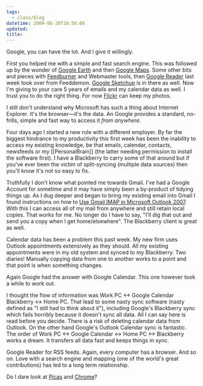 ```yaml
---
tags:
  - class/blog
datetime: 2009-06-20T10:56:06
updated: 
title:
---
```

Google, you can have the lot. And I give it willingly.

First you helped me with a simple and fast search engine. This was followed up
by the wonder of [Google Earth](http://earth.google.com) and then [Google Maps](http://maps.google.com). Some other bits and pieces with [Feedburner](http://feedburner.google.com) and Webmaster tools, then [Google Reader](http://reader.google.com) last week took over from Feeddemon. [Google Sketchup](http://sketchup.google.com/) is in there as well. Now I'm giving to your care 5 years of emails and my calendar data as well. I trust you to do the right thing. For now [Flickr](http://flickr.com) can keep my photos.

I still don't understand why Microsoft has such a thing about Internet Explorer. It's
the browser—it's the data. An Google provides a standard, no-frills, simple and
fast way to access it *from anywhere*. 

Four days ago I started a new role with a different employer. By far the biggest hindrance to my productivity this first week has been the inability to access my existing knowledge, be that emails, calendar, contacts, newsfeeds or my [[PersonalBrain]] (the latter needing permission to install the software first). I have a Blackberry to carry some of that around but if you've ever been the victim of split-syncing (multiple data sources) then you'll know it's not so easy to fix.

Truthfully I don't know what pointed me towards Gmail. I've had a Google Account for sometime and it may have simply been a by-product of tidying things up. As I dug deeper and began to bring my existing email into Gmail I found instructions on how to [Use Gmail IMAP in Microsoft Outlook 2007](http://www.howtogeek.com/howto/microsoft-office/use-gmail-imap-in-microsoftoutlook-2007/). With this I can access all of my mail from anywhere and still retain local copies. That works for me. No longer do I have to say, "I'll dig that out and send you a copy when I get home/elsewhere". The Blackberry client is great as well.

Calendar data has been a problem this past week. My new firm uses Outlook appointments extensively as they should. All my existing appointments were in my old system and synced to my Blackberry. Two diaries! Manually copying data from one to another works to a point and that point is when something changes.

Again Google had the answer with Google Calendar. This one however took a
while to work out.

I thought the flow of information was Work PC <-> Google Calendar 
Blackberry <-> Home PC. That lead to some nasty sync software (nasty
defined as "I still had to think about it"), including Google's Blackberry sync which fails horribly because it doesn't sync all data. All I can say here is read before you decide. There is a risk of deleting calendar data from Outlook. On the other hand Google's Outlook Calendar sync is fantastic. The order of Work PC <-> Google Calendar <-> Home PC <-> Blackberry works a dream. It transfers all data fast and keeps things in sync.

Google Reader for RSS feeds. Again, every computer has a browser. And so on. Love with a search engine and mapping (one of the world's great contributions) has led to a long term relationship. 

Do I dare look at [Picas](http://picasa.google.com) and [Chrome](http://www.google.com/chrome)?
